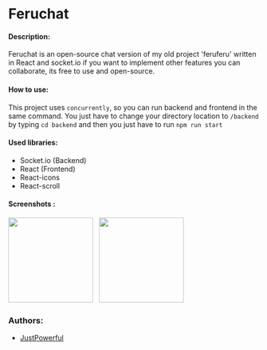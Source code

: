 # Feruchat
#### Description:
Feruchat is an open-source chat version of my old project 'feruferu' written in React and socket.io
if you want to implement other features you can collaborate, its free to use and open-source.

#### How to use: 
This project uses `concurrently`, so you can run backend and frontend in the same command.
You just have to change your directory location to `/backend` by typing `cd backend` and then you just have to run `npm run start`

#### Used libraries:
- Socket.io (Backend)
- React (Frontend)
- React-icons
- React-scroll

#### Screenshots :
<img src="https://user-images.githubusercontent.com/50250163/125873815-8a9e6425-b78d-40d3-bd34-4e48be57b294.PNG" width="170"/> &nbsp; <img src="https://user-images.githubusercontent.com/50250163/125873953-34fa4c8b-c658-4af9-880a-75069fd9704f.png" width="170"/>

### Authors:
- <a href="https://github.com/JustPowerful">JustPowerful</a>

